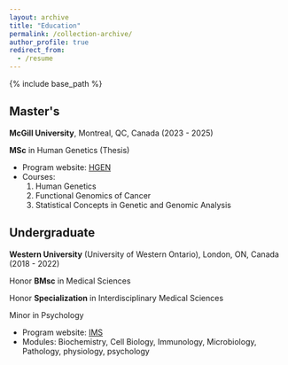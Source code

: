 ```yaml
---
layout: archive
title: "Education"
permalink: /collection-archive/
author_profile: true
redirect_from:
  - /resume
---
```


{% include base_path %}

Master's
------
**McGill University**, Montreal, QC, Canada (2023 - 2025)

**MSc** in Human Genetics (Thesis)
* Program website: [HGEN](https://www.mcgill.ca/humangenetics/)
* Courses:
   1. Human Genetics
   2. Functional Genomics of Cancer
   3. Statistical Concepts in Genetic and Genomic Analysis 



Undergraduate
------
**Western University** (University of Western Ontario), London, ON, Canada (2018 - 2022)

Honor **BMsc** in Medical Sciences

Honor **Specialization** in Interdisciplinary Medical Sciences

Minor in Psychology
* Program website: [IMS](https://www.schulich.uwo.ca/ims/index.html)
* Modules: Biochemistry, Cell Biology, Immunology, Microbiology, Pathology, physiology, psychology
